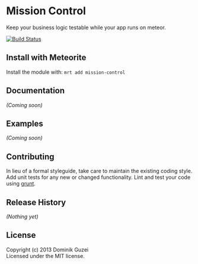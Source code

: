 # Mission Control

Keep your business logic testable while your app runs on meteor.

[![Build Status](https://travis-ci.org/DominikGuzei/agnostic.png?branch=master)](https://travis-ci.org/DominikGuzei/agnostic)

## Install with Meteorite
Install the module with: `mrt add mission-control`

## Documentation
_(Coming soon)_

## Examples
_(Coming soon)_

## Contributing
In lieu of a formal styleguide, take care to maintain the existing coding style. Add unit tests for any new or changed functionality. Lint and test your code using [grunt](https://github.com/gruntjs/grunt).

## Release History
_(Nothing yet)_

## License
Copyright (c) 2013 Dominik Guzei  
Licensed under the MIT license.

